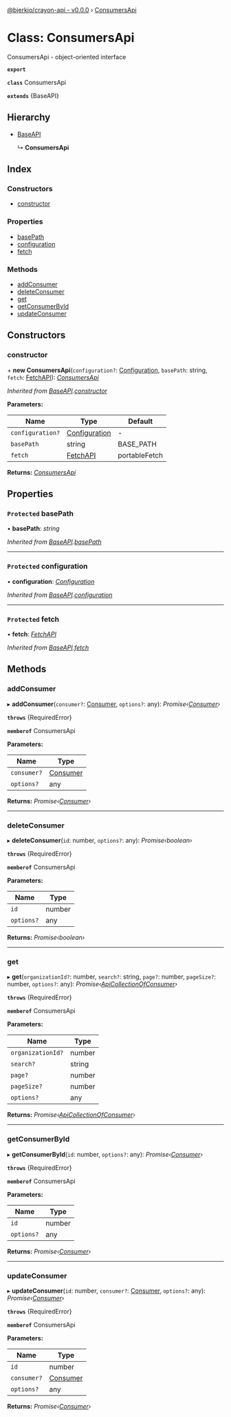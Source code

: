 [@bjerkio/crayon-api - v0.0.0](../README.md) › [ConsumersApi](consumersapi.md)

# Class: ConsumersApi

ConsumersApi - object-oriented interface

**`export`** 

**`class`** ConsumersApi

**`extends`** {BaseAPI}

## Hierarchy

* [BaseAPI](baseapi.md)

  ↳ **ConsumersApi**

## Index

### Constructors

* [constructor](consumersapi.md#constructor)

### Properties

* [basePath](consumersapi.md#protected-basepath)
* [configuration](consumersapi.md#protected-configuration)
* [fetch](consumersapi.md#protected-fetch)

### Methods

* [addConsumer](consumersapi.md#addconsumer)
* [deleteConsumer](consumersapi.md#deleteconsumer)
* [get](consumersapi.md#get)
* [getConsumerById](consumersapi.md#getconsumerbyid)
* [updateConsumer](consumersapi.md#updateconsumer)

## Constructors

###  constructor

\+ **new ConsumersApi**(`configuration?`: [Configuration](configuration.md), `basePath`: string, `fetch`: [FetchAPI](../interfaces/fetchapi.md)): *[ConsumersApi](consumersapi.md)*

*Inherited from [BaseAPI](baseapi.md).[constructor](baseapi.md#constructor)*

**Parameters:**

Name | Type | Default |
------ | ------ | ------ |
`configuration?` | [Configuration](configuration.md) | - |
`basePath` | string |  BASE_PATH |
`fetch` | [FetchAPI](../interfaces/fetchapi.md) |  portableFetch |

**Returns:** *[ConsumersApi](consumersapi.md)*

## Properties

### `Protected` basePath

• **basePath**: *string*

*Inherited from [BaseAPI](baseapi.md).[basePath](baseapi.md#protected-basepath)*

___

### `Protected` configuration

• **configuration**: *[Configuration](configuration.md)*

*Inherited from [BaseAPI](baseapi.md).[configuration](baseapi.md#protected-configuration)*

___

### `Protected` fetch

• **fetch**: *[FetchAPI](../interfaces/fetchapi.md)*

*Inherited from [BaseAPI](baseapi.md).[fetch](baseapi.md#protected-fetch)*

## Methods

###  addConsumer

▸ **addConsumer**(`consumer?`: [Consumer](../interfaces/consumer.md), `options?`: any): *Promise‹[Consumer](../interfaces/consumer.md)›*

**`throws`** {RequiredError}

**`memberof`** ConsumersApi

**Parameters:**

Name | Type |
------ | ------ |
`consumer?` | [Consumer](../interfaces/consumer.md) |
`options?` | any |

**Returns:** *Promise‹[Consumer](../interfaces/consumer.md)›*

___

###  deleteConsumer

▸ **deleteConsumer**(`id`: number, `options?`: any): *Promise‹boolean›*

**`throws`** {RequiredError}

**`memberof`** ConsumersApi

**Parameters:**

Name | Type |
------ | ------ |
`id` | number |
`options?` | any |

**Returns:** *Promise‹boolean›*

___

###  get

▸ **get**(`organizationId?`: number, `search?`: string, `page?`: number, `pageSize?`: number, `options?`: any): *Promise‹[ApiCollectionOfConsumer](../interfaces/apicollectionofconsumer.md)›*

**`throws`** {RequiredError}

**`memberof`** ConsumersApi

**Parameters:**

Name | Type |
------ | ------ |
`organizationId?` | number |
`search?` | string |
`page?` | number |
`pageSize?` | number |
`options?` | any |

**Returns:** *Promise‹[ApiCollectionOfConsumer](../interfaces/apicollectionofconsumer.md)›*

___

###  getConsumerById

▸ **getConsumerById**(`id`: number, `options?`: any): *Promise‹[Consumer](../interfaces/consumer.md)›*

**`throws`** {RequiredError}

**`memberof`** ConsumersApi

**Parameters:**

Name | Type |
------ | ------ |
`id` | number |
`options?` | any |

**Returns:** *Promise‹[Consumer](../interfaces/consumer.md)›*

___

###  updateConsumer

▸ **updateConsumer**(`id`: number, `consumer?`: [Consumer](../interfaces/consumer.md), `options?`: any): *Promise‹[Consumer](../interfaces/consumer.md)›*

**`throws`** {RequiredError}

**`memberof`** ConsumersApi

**Parameters:**

Name | Type |
------ | ------ |
`id` | number |
`consumer?` | [Consumer](../interfaces/consumer.md) |
`options?` | any |

**Returns:** *Promise‹[Consumer](../interfaces/consumer.md)›*
